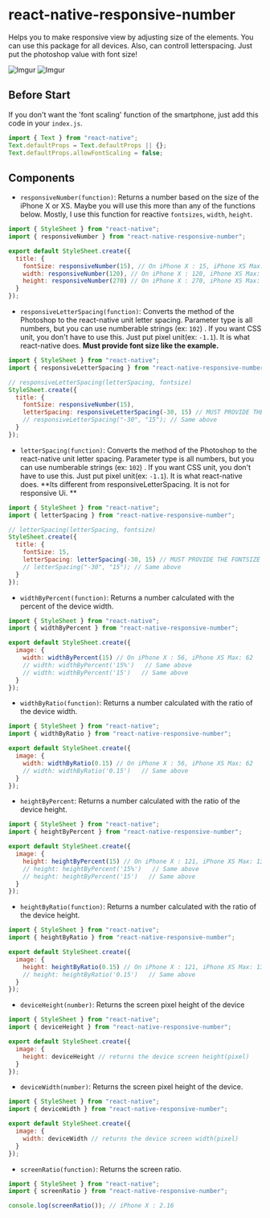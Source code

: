 # react-native-responsive-number

Helps you to make responsive view by adjusting size of the elements. You can use this package for all devices. Also, can controll letterspacing. Just put the photoshop value with font size!

![Imgur](https://i.imgur.com/nXXbVen.jpg "Galaxy S10+")
![Imgur](https://i.imgur.com/UeQ9jBV.png "iPhone XS")

## Before Start

If you don't want the 'font scaling' function of the smartphone, just add this code in your `index.js`.

```js
import { Text } from "react-native";
Text.defaultProps = Text.defaultProps || {};
Text.defaultProps.allowFontScaling = false;
```

## Components

- `responsiveNumber(function)`: Returns a number based on the size of the iPhone X or XS. Maybe you will use this more than any of the functions below. Mostly, I use this function for reactive `fontsizes`, `width`, `height`.

```js
import { StyleSheet } from "react-native";
import { responsiveNumber } from "react-native-responsive-number";

export default StyleSheet.create({
  title: {
    fontSize: responsiveNumber(15), // On iPhone X : 15, iPhone XS Max: 16.5
    width: responsiveNumber(120), // On iPhone X : 120, iPhone XS Max: 132
    height: responsiveNumber(270) // On iPhone X : 270, iPhone XS Max: 297
  }
});
```

- `responsiveLetterSpacing(function)`: Converts the method of the Photoshop to the react-native unit letter spacing. Parameter type is all numbers, but you can use numberable strings (ex: `102`) . If you want CSS unit, you don't have to use this. Just put pixel unit(ex: `-1.1`). It is what react-native does. **Must provide font size like the example.**

```js
import { StyleSheet } from "react-native";
import { responsiveLetterSpacing } from "react-native-responsive-number";

// responsiveLetterSpacing(letterSpacing, fontsize)
StyleSheet.create({
  title: {
    fontSize: responsiveNumber(15),
    letterSpacing: responsiveLetterSpacing(-30, 15) // MUST PROVIDE THE FONTSIZE TOO!!!
    // responsiveLetterSpacing("-30", "15"); // Same above
  }
});
```

- `letterSpacing(function)`: Converts the method of the Photoshop to the react-native unit letter spacing. Parameter type is all numbers, but you can use numberable strings (ex: `102`) . If you want CSS unit, you don't have to use this. Just put pixel unit(ex: `-1.1`). It is what react-native does. **Its different from responsiveLetterSpacing. It is not for responsive Ui. **

```js
import { StyleSheet } from "react-native";
import { letterSpacing } from "react-native-responsive-number";

// letterSpacing(letterSpacing, fontsize)
StyleSheet.create({
  title: {
    fontSize: 15,
    letterSpacing: letterSpacing(-30, 15) // MUST PROVIDE THE FONTSIZE TOO!!!
    // letterSpacing("-30", "15"); // Same above
  }
});
```

- `widthByPercent(function)`: Returns a number calculated with the percent of the device width.

```js
import { StyleSheet } from "react-native";
import { widthByPercent } from "react-native-responsive-number";

export default StyleSheet.create({
  image: {
    width: widthByPercent(15) // On iPhone X : 56, iPhone XS Max: 62
    // width: widthByPercent('15%')   // Same above
    // width: widthByPercent('15')   // Same above
  }
});
```

- `widthByRatio(function)`: Returns a number calculated with the ratio of the device width.

```js
import { StyleSheet } from "react-native";
import { widthByRatio } from "react-native-responsive-number";

export default StyleSheet.create({
  image: {
    width: widthByRatio(0.15) // On iPhone X : 56, iPhone XS Max: 62
    // width: widthByRatio('0.15')   // Same above
  }
});
```

- `heightByPercent`: Returns a number calculated with the ratio of the device height.

```js
import { StyleSheet } from "react-native";
import { heightByPercent } from "react-native-responsive-number";

export default StyleSheet.create({
  image: {
    height: heightByPercent(15) // On iPhone X : 121, iPhone XS Max: 134
    // height: heightByPercent('15%')   // Same above
    // height: heightByPercent('15')   // Same above
  }
});
```

- `heightByRatio(function)`: Returns a number calculated with the ratio of the device height.

```js
import { StyleSheet } from "react-native";
import { heightByRatio } from "react-native-responsive-number";

export default StyleSheet.create({
  image: {
    height: heightByRatio(0.15) // On iPhone X : 121, iPhone XS Max: 134
    // height: heightByRatio('0.15')   // Same above
  }
});
```

- `deviceHeight(number)`: Returns the screen pixel height of the device

```js
import { StyleSheet } from "react-native";
import { deviceHeight } from "react-native-responsive-number";

export default StyleSheet.create({
  image: {
    height: deviceHeight // returns the device screen height(pixel)
  }
});
```

- `deviceWidth(number)`: Returns the screen pixel height of the device.

```js
import { StyleSheet } from "react-native";
import { deviceWidth } from "react-native-responsive-number";

export default StyleSheet.create({
  image: {
    width: deviceWidth // returns the device screen width(pixel)
  }
});
```

- `screenRatio(function)`: Returns the screen ratio.

```js
import { StyleSheet } from "react-native";
import { screenRatio } from "react-native-responsive-number";

console.log(screenRatio()); // iPhone X : 2.16
```
